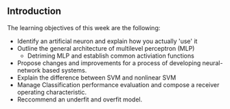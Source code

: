 ## Introduction 

The learning objectives of this week are the following: 

- Identify an artificial neuron and explain how you actually 'use' it 
- Outline the general architecture of multilevel perceptron (MLP)
  - Detriming MLP and establish common activiation functions 
- Propose changes and improvements for a process of developing neural-network based systems. 
- Explain the difference between SVM and nonlinear SVM 
- Manage Classification performance evaluation and compose a receiver operating characteristic. 
- Reccommend an underfit and overfit model. 

